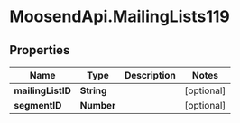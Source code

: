 # MoosendApi.MailingLists119

## Properties
Name | Type | Description | Notes
------------ | ------------- | ------------- | -------------
**mailingListID** | **String** |  | [optional] 
**segmentID** | **Number** |  | [optional] 


